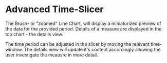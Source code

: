 # Advanced Time-Slicer

The Brush- or "zoomed" Line Chart, will display a miniaturized preview of the data for the provided
period. Details of a measure are displayed in the top chart - the details view. 

The time period can be adjusted in the slicer by moving the relevant time-window. The details view will 
update it's content accordingly allowing the user investigate the meausre in more detail.
